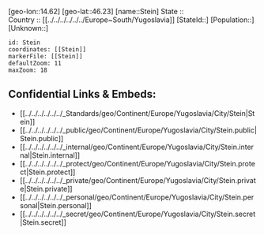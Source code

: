 ﻿---
location: [46.23,14.62] 
mapzoom: [7,12] 
mapmarker: city 
type: City
tags:
- geo/City


SpocWebEntityId: 34543
isDeleted: false
confidential: public

---
[geo-lon::14.62] 
[geo-lat::46.23] 
[name::Stein] 
State ::  
Country :: [[../../../../../../Europe~South/Yugoslavia]] 
[StateId::] 
[Population::] 
[Unknown::] 


```leaflet
id: Stein
coordinates: [[Stein]] 
markerFile: [[Stein]] 
defaultZoom: 11 
maxZoom: 18
```


## Confidential Links & Embeds: 
- [[../../../../../../_Standards/geo/Continent/Europe/Yugoslavia/City/Stein|Stein]] 
- [[../../../../../../_public/geo/Continent/Europe/Yugoslavia/City/Stein.public|Stein.public]] 
- [[../../../../../../_internal/geo/Continent/Europe/Yugoslavia/City/Stein.internal|Stein.internal]] 
- [[../../../../../../_protect/geo/Continent/Europe/Yugoslavia/City/Stein.protect|Stein.protect]] 
- [[../../../../../../_private/geo/Continent/Europe/Yugoslavia/City/Stein.private|Stein.private]] 
- [[../../../../../../_personal/geo/Continent/Europe/Yugoslavia/City/Stein.personal|Stein.personal]] 
- [[../../../../../../_secret/geo/Continent/Europe/Yugoslavia/City/Stein.secret|Stein.secret]] 
